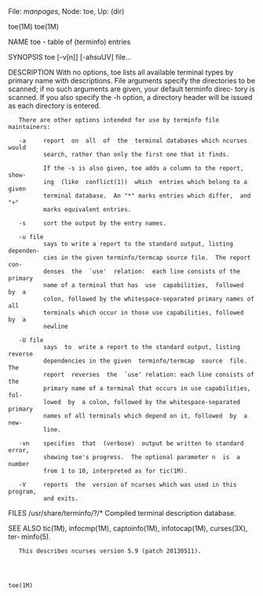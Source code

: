 File: *manpages*,  Node: toe,  Up: (dir)

toe(1M)                                                                toe(1M)



NAME
       toe - table of (terminfo) entries

SYNOPSIS
       toe [-v[n]] [-ahsuUV] file...

DESCRIPTION
       With no options, toe lists all available terminal types by primary name
       with descriptions.   File  arguments  specify  the  directories  to  be
       scanned;  if  no such arguments are given, your default terminfo direc‐
       tory is scanned.  If you also specify the -h option, a directory header
       will be issued as each directory is entered.

       There are other options intended for use by terminfo file maintainers:

       -a     report  on  all  of  the  terminal databases which ncurses would
              search, rather than only the first one that it finds.

              If the -s is also given, toe adds a column to the report,  show‐
              ing  (like  conflict(1))  which  entries which belong to a given
              terminal database.  An "*" marks entries which differ,  and  "+"
              marks equivalent entries.

       -s     sort the output by the entry names.

       -u file
              says to write a report to the standard output, listing dependen‐
              cies in the given terminfo/termcap source file.  The report con‐
              denses  the  `use'  relation:  each line consists of the primary
              name of a terminal that has  use  capabilities,  followed  by  a
              colon, followed by the whitespace-separated primary names of all
              terminals which occur in those use capabilities, followed  by  a
              newline

       -U file
              says  to  write a report to the standard output, listing reverse
              dependencies in the given  terminfo/termcap  source  file.   The
              report  reverses  the  `use' relation: each line consists of the
              primary name of a terminal that occurs in use capabilities, fol‐
              lowed  by  a colon, followed by the whitespace-separated primary
              names of all terminals which depend on it, followed  by  a  new‐
              line.

       -vn    specifies  that  (verbose)  output be written to standard error,
              showing toe's progress.  The optional parameter n  is  a  number
              from 1 to 10, interpreted as for tic(1M).

       -V     reports  the  version of ncurses which was used in this program,
              and exits.

FILES
       /usr/share/terminfo/?/*
            Compiled terminal description database.

SEE ALSO
       tic(1M), infocmp(1M), captoinfo(1M),  infotocap(1M),  curses(3X),  ter‐
       minfo(5).

       This describes ncurses version 5.9 (patch 20130511).



                                                                       toe(1M)
